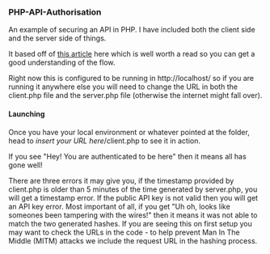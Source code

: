 ### PHP-API-Authorisation

An example of securing an API in PHP. I have included both the client side and the server side of things.

It based off of [this article](http://www.thebuzzmedia.com/designing-a-secure-rest-api-without-oauth-authentication/comment-page-1/) here which is well worth a read so you can get a good understanding of the flow.

Right now this is configured to be running in http://localhost/ so if you are running it anywhere else you will need to change the URL in both the client.php file and the server.php file (otherwise the internet might fall over).

#### Launching

Once you have your local environment or whatever pointed at the folder, head to *insert your URL here*/client.php to see it in action.

If you see "Hey! You are authenticated to be here" then it means all has gone well!

There are three errors it may give you, if the timestamp provided by client.php is older than 5 minutes of the time generated by server.php, you will get a timestamp error. If the public API key is not valid then you will get an API key error. Most important of all, if you get "Uh oh, looks like someones been tampering with the wires!" then it means it was not able to match the two generated hashes. If you are seeing this on first setup you may want to check the URLs in the code - to help prevent Man In The Middle (MITM) attacks we include the request URL in the hashing process.

